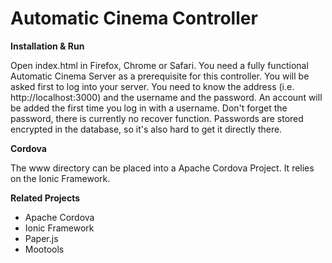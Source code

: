 # Automatic Cinema Controller

**Installation & Run**

Open index.html in Firefox, Chrome or Safari. You need a fully functional Automatic Cinema Server as a prerequisite for this controller. You will be asked first to log into your server. You need to know the address (i.e. http://localhost:3000) and the username and the password. An account will be added the first time you log in with a username. Don't forget the password, there is currently no recover function. Passwords are stored encrypted in the database, so it's also hard to get it directly there.

**Cordova**

The www directory can be placed into a Apache Cordova Project. It relies on the Ionic Framework.

**Related Projects**

- Apache Cordova
- Ionic Framework
- Paper.js
- Mootools